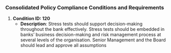 ### Consolidated Policy Compliance Conditions and Requirements

1. **Condition ID: 120**
   - **Description**: Stress tests should support decision-making throughout the bank effectively. Stress tests should be embedded in banks’ business decision-making and risk management process at several levels of the organisation. Senior Management and the Board should lead and approve all assumptions
